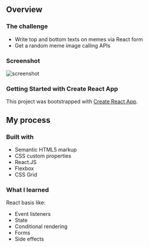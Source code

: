 

## Overview

### The challenge

- Write top and bottom texts on memes via React form
- Get a random meme image calling APIs

### Screenshot

![screenshot](/src/screenshots/screenshot.png)

### Getting Started with Create React App

This project was bootstrapped with [Create React App](https://github.com/facebook/create-react-app).

## My process

### Built with

- Semantic HTML5 markup
- CSS custom properties
- React.JS
- Flexbox
- CSS Grid

### What I learned

React basis like:

- Event listeners
- State
- Conditional rendering
- Forms
- Side effects


